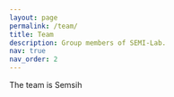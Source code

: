 ```yaml
---
layout: page
permalink: /team/
title: Team
description: Group members of SEMI-Lab. 
nav: true
nav_order: 2
---
```


The team is Semsih 
